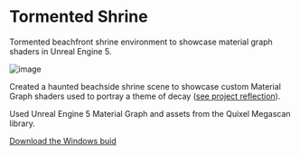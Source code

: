 # Tormented Shrine
 Tormented beachfront shrine environment to showcase material graph shaders in Unreal Engine 5.

![image](https://github.com/user-attachments/assets/630fd112-0c96-4996-86d1-6cf2ecd8c612)

Created a haunted beachside shrine scene to showcase custom Material Graph shaders used to portray a theme of decay ([see project reflection](https://github.com/2x-Helix/Tormented-Shrine/blob/main/FIT3097-A1_Custom-Shaders_MatthewSiegenthaler.pdf)).

Used Unreal Engine 5 Material Graph and assets from the Quixel Megascan library.

[Download the Windows buid](https://github.com/2x-Helix/Tormented-Shrine/releases/tag/Tormented-Shrine_v1.0.0)
